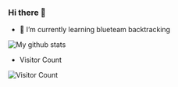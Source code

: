 ### Hi there 👋

- 🌱 I’m currently learning blueteam backtracking

<img src="https://github-readme-stats.vercel.app/api?username=Lucifer1993&show_icons=true&theme=dracula&include_all_commits=true&count_private=true&layout=compact" alt="My github stats"/>

- Visitor Count

![Visitor Count](https://profile-counter.glitch.me/Lucifer1993/count.svg)

